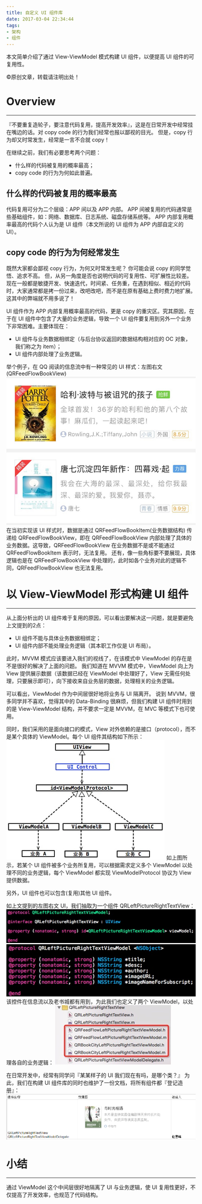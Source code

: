 ```yaml
---
title: 自定义 UI 组件库
date: 2017-03-04 22:34:44
tags:
- 架构
- 组件
---
```

本文简单介绍了通过 View-ViewModel 模式构建 UI 组件，以便提高 UI 组件的可复用性。
<!--more-->
©原创文章，转载请注明出处！

# Overview
________________________________

『不要重复造轮子，要注意代码复用，提高开发效率』，这是在日常开发中经常挂在嘴边的话。对 copy code 的行为我们经常也报以鄙视的目光。
但是，copy 行为却又时常发生，经常是一言不合就 copy！

在继续之前，我们有必要思考两个问题：
+ 什么样的代码被复用的概率最高；
+ copy code 的行为为何如此普遍。

## 什么样的代码被复用的概率最高
代码复用可分为二个层级：APP 间以及 APP 内部。
APP 间被复用的代码通常是些基础组件，如：网络、数据库、日志系统、磁盘存储系统等。
APP 内部复用概率最高的代码个人认为是 UI 组件（本文所说的 UI 组件为 APP 内部自定义的 UI）。

## copy code 的行为为何经常发生
既然大家都会鄙视 copy 行为，为何又时常发生呢？
你可能会说 copy 的同学觉悟、追求不高。
但，从另一角度是否也说明代码的可复用性、可扩展性比较差。
现在一般都是敏捷开发、快速迭代，时间紧、任务重，在遇到相似、相近的代码时，大家通常都是拷一份过来，改吧改吧，而不是在原有基础上费时费力地扩展。这其中的弊端就不用多说了！

UI 组件作为 APP 内部复用概率最高的代码，更是 copy 的重灾区。究其原因，在于在 UI 组件中包含了大量的业务逻辑，导致一个 UI 组件要复用到另外一个业务下非常困难。主要体现在：
+ UI 组件与业务数据相绑定（与后台协议返回的数据结构相对应的 OC 对象，我们称之为 item）；
+ UI 组件内部处理了业务逻辑。

举个例子，在 QQ 阅读的信息流中有一种常见的 UI 样式：左图右文(QRFeedFlowBookView)
![](/img/FeedFLowLeftPictureRightText.jpg)
在当初实现该 UI 样式时，数据是通过 QRFeedFlowBookItem(业务数据结构) 传递给 QRFeedFlowBookView，即在 QRFeedFlowBookView 内部处理了具体的业务数据。这导致，QRFeedFlowBookView 在业务数据不是或不能通过 QRFeedFlowBookItem 表示时，无法复用。
还有，像一些角标要不要展现，具体逻辑也是在 QRFeedFlowBookView 中处理的，此时如各个业务对此的逻辑不同，QRFeedFlowBookView 也无法复用。


# 以 View-ViewModel 形式构建 UI 组件
_________________________________________
从上面分析出的 UI 组件难于复用的原因，可以看出要解决这一问题，就是要避免上文提到的2点：
+ UI 组件不能与具体业务数据相绑定；
+ UI 组件内部不能处理业务逻辑（其本职工作仅是 UI 布局）。

此时，MVVM 模式应该要进入我们的视线了，在该模式中 ViewModel 的存在是不是很好的解决了上面的问题。
我们知道在 MVVM 模式中，ViewModel 向上为 View 提供展示数据（该数据已经在 ViewModel 中处理好了，View 无需任何处理，只要展示即可），向下接收来自业务层的数据，处理相关的业务逻辑。

可以看出，ViewModel 作为中间层很好地将业务与 UI 隔离开。
说到 MVVM，很多同学并不喜欢，觉得其中的 Data-Binding 很麻烦，但我们构建 UI 组件时用到的是 View-ViewModel 结构，并不要求一定是 MVVM，在 MVC 等模式下也可使用。

同时，我们采用的是面向接口的模式，View 对外依赖的是接口（protocol），而不是某个具体的 ViewModel。每个 UI 组件其结构如下所示：
![](/img/ViewViewModel.png)
如上图所示，若某个 UI 组件被多个业务所复用，可以根据需求定义多个 ViewModel 以处理不同的业务逻辑，每个 ViewModel 都实现 ViewModelProtocol 协议为 View 提供数据。

另外，UI 组件也可以包含(复用)其他 UI 组件。

如上文提到的左图右文 UI，我们抽取为一个组件 QRLeftPictureRightTextView：
![](/img/QRLeftPictureRightTextView.png)![](/img/QRLeftPictureRightTextViewModel.png)
该控件在信息流以及老书城都有用到，为此我们也定义了两个 ViewModel，以处理各自的业务逻辑：
![](/img/QRLeftPictureRightText.jpg)

在日常开发中，经常有同学问『某某样子的 UI 我们现在有吗，是哪个类？』
为此，我们在构建 UI 组件库的同时也维护了一份文档，将所有组件都『登记造册』：
![](/img/QRLeftPictureRigthTextDoc.png)

# 小结
____________________________________________
通过 ViewModel 这个中间层很好地隔离了 UI 与业务逻辑，使 UI 复用性更好，不仅提高了开发效率，也规范了代码结构。
